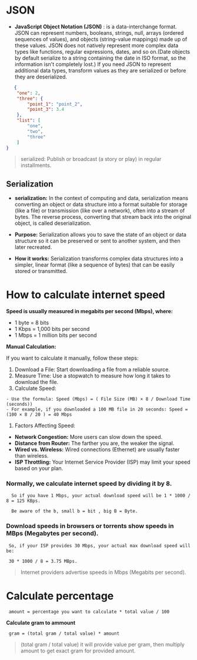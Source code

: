 # JSON
 - **JavaScript Object Notation (JSON)** : is a data-interchange format. JSON can represent numbers, booleans, strings, null, arrays (ordered sequences of values), and objects (string-value mappings) made up of these values. JSON does not natively represent more complex data types like functions, regular expressions, dates, and so on.(Date objects by default serialize to a string containing the date in ISO format, so the information isn't completely lost.) If you need JSON to represent additional data types, transform values as they are serialized or before they are deserialized.
  
```json 
   {
    "one": 2,
    "three": {
        "point_1": "point_2",
        "point_3": 3.4
    },
    "list": [
        "one",
        "two",
        "three"
    ]
}
```
> serialized: Publish or broadcast (a story or play) in regular installments.

## Serialization

- **serialization:**
  In the context of computing and data, serialization means converting an object or data structure into a format suitable for storage (like a file) or transmission (like over a network), often into a stream of bytes. The reverse process, converting that stream back into the original object, is called deserialization. 

- **Purpose:**
Serialization allows you to save the state of an object or data structure so it can be preserved or sent to another system, and then later recreated. 

- **How it works:**
Serialization transforms complex data structures into a simpler, linear format (like a sequence of bytes) that can be easily stored or transmitted. 


# How to calculate internet speed

**Speed is usually measured in megabits per second (Mbps), where:**
- 1 byte = 8 bits
- 1 Kbps = 1,000 bits per second
- 1 Mbps = 1 million bits per second

**Manual Calculation:**

If you want to calculate it manually, follow these steps:

1. Download a File: Start downloading a file from a reliable source.
2. Measure Time: Use a stopwatch to measure how long it takes to download the file.
3. Calculate Speed:
```
- Use the formula: Speed (Mbps) = ( File Size (MB) × 8 / Download Time (seconds))
- For example, if you downloaded a 100 MB file in 20 seconds: Speed = (100 × 8 / 20 ) = 40 Mbps
```

1. Factors Affecting Speed:

- **Network Congestion:** More users can slow down the speed.
- **Distance from Router:** The farther you are, the weaker the signal.
- **Wired vs. Wireless:** Wired connections (Ethernet) are usually faster than wireless.
- **ISP Throttling:** Your Internet Service Provider (ISP) may limit your speed based on your plan.


### Normally, we calculate internet speed by dividing it by 8.


      So if you have 1 Mbps, your actual download speed will be 1 * 1000 / 8 = 125 KBps.

      Be aware of the b, small b = bit , big B = Byte.


### Download speeds in browsers or torrents show speeds in MBps (Megabytes per second).


     So, if your ISP provides 30 Mbps, your actual max download speed will be:

     30 * 1000 / 8 = 3.75 MBps.

> Internet providers advertise speeds in Mbps (Megabits per second).


# Calculate percentage

     amount = percentage you want to calculate * total value / 100

 **Calculate gram to ammount**
        
     gram = (total gram / total value) * amount

 > (total gram / total value) it will provide value per gram, then multiply amount to get exact gram for provided amount.